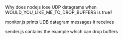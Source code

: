 Why does nodejs lose UDP datagrams when WOULD_YOU_LIKE_ME_TO_DROP_BUFFERS is true?

monitor.js prints UDB datagram messages it receives

sender.js contains the example which can drop buffers
